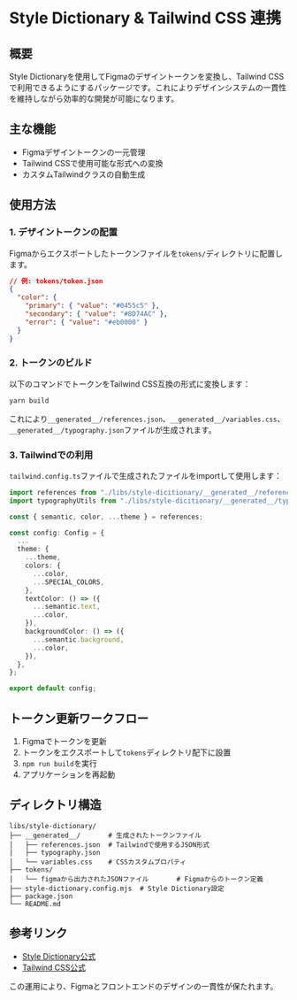 # Style Dictionary & Tailwind CSS 連携

## 概要

Style Dictionaryを使用してFigmaのデザイントークンを変換し、Tailwind CSSで利用できるようにするパッケージです。これによりデザインシステムの一貫性を維持しながら効率的な開発が可能になります。

## 主な機能

- Figmaデザイントークンの一元管理
- Tailwind CSSで使用可能な形式への変換
- カスタムTailwindクラスの自動生成

## 使用方法

### 1. デザイントークンの配置

Figmaからエクスポートしたトークンファイルを`tokens/`ディレクトリに配置します。

```json
// 例: tokens/token.json
{
  "color": {
    "primary": { "value": "#0455c5" },
    "secondary": { "value": "#8D74AC" },
    "error": { "value": "#eb0000" }
  }
}
```

### 2. トークンのビルド

以下のコマンドでトークンをTailwind CSS互換の形式に変換します：

```bash
yarn build
```

これにより`__generated__/references.json`、`__generated__/variables.css`、`__generated__/typography.json`ファイルが生成されます。

### 3. Tailwindでの利用

`tailwind.config.ts`ファイルで生成されたファイルをimportして使用します：

```typescript
import references from "./libs/style-dicitionary/__generated__/references.json";
import typographyUtils from "./libs/style-dicitionary/__generated__/typography.json" with { type: "json" };

const { semantic, color, ...theme } = references;

const config: Config = {
  ...
  theme: {
    ...theme,
    colors: {
      ...color,
      ...SPECIAL_COLORS,
    },
    textColor: () => ({
      ...semantic.text,
      ...color,
    }),
    backgroundColor: () => ({
      ...semantic.background,
      ...color,
    }),
  },
};

export default config;
```

## トークン更新ワークフロー

1. Figmaでトークンを更新
2. トークンをエクスポートして`tokens`ディレクトリ配下に設置
3. `npm run build`を実行
4. アプリケーションを再起動

## ディレクトリ構造

```
libs/style-dictionary/
├── __generated__/       # 生成されたトークンファイル
│   ├── references.json  # Tailwindで使用するJSON形式
|   ├── typography.json
│   └── variables.css    # CSSカスタムプロパティ
├── tokens/
│   └── figmaから出力されたJSONファイル       # Figmaからのトークン定義
├── style-dictionary.config.mjs  # Style Dictionary設定
├── package.json
└── README.md
```

## 参考リンク

- [Style Dictionary公式](https://amzn.github.io/style-dictionary/)
- [Tailwind CSS公式](https://tailwindcss.com/docs)

この運用により、Figmaとフロントエンドのデザインの一貫性が保たれます。
